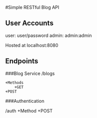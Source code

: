 #Simple RESTful Blog API

## User Accounts
user: user/password
admin: admin:admin

Hosted at localhost:8080

## Endpoints

###Blog Service 
   /blogs

	+Methods
        +GET 
	+POST
   
###Authentication 
	
   /auth 
	+Method
	+POST
